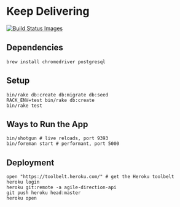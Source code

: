 # Keep Delivering

<a href="https://travis-ci.org/agile-direction/agile-direction-api/builds" target="_blank">
  <img title="Build Status Images" src="https://travis-ci.org/agile-direction/agile-direction-api.svg">
</a>

## Dependencies

```
brew install chromedriver postgresql
```

## Setup

```
bin/rake db:create db:migrate db:seed
RACK_ENV=test bin/rake db:create
bin/rake test
```

## Ways to Run the App

```
bin/shotgun # live reloads, port 9393
bin/foreman start # performant, port 5000
```

## Deployment

```
open "https://toolbelt.heroku.com/" # get the Heroku toolbelt
heroku login
heroku git:remote -a agile-direction-api
git push heroku head:master
heroku open
```
